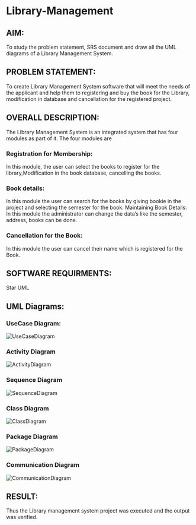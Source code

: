 # Library-Management
## AIM:
To study the problem statement, SRS document and draw all the UML diagrams of a Library Management System.
## PROBLEM STATEMENT:
To create Library Management System software that will meet the needs of the applicant
and help them to registering and buy the book for the Library, modification in database and
cancellation for the registered project.
## OVERALL DESCRIPTION:
The Library Management System is an integrated system that has four modules as part of
it. The four modules are
### Registration for Membership:
In this module, the user can select the books to register for the library,Modification in the book
database, cancelling the books.
### Book details:
In this module the user can search for the books by giving bookie in the project and selecting
the semester for the book.
Maintaining Book Details:
In this module the administrator can change the data’s like the semester, address, books can be
done.
### Cancellation for the Book:
In this module the user can cancel their name which is registered for the Book.
## SOFTWARE REQUIRMENTS:
Star UML
## UML Diagrams:
### UseCase Diagram:
![UseCaseDiagram](https://github.com/VaishnaviMariappan/Library-Management/assets/94169913/c2913f78-fe4d-4da5-9cf7-4cd1f2e4de71)

### Activity Diagram
![ActivityDiagram](https://github.com/VaishnaviMariappan/Library-Management/assets/94169913/48f349af-f8c2-42b7-87c9-9072c4f2befd)

### Sequence Diagram
![SequenceDiagram](https://github.com/VaishnaviMariappan/Library-Management/assets/94169913/93abc803-eddd-42e1-8b2f-3f87efa3d3cd)

### Class Diagram
![ClassDiagram](https://github.com/VaishnaviMariappan/Library-Management/assets/94169913/3d184ddc-c470-4d8d-a25f-8fb1debb0857)

### Package Diagram
![PackageDiagram](https://github.com/VaishnaviMariappan/Library-Management/assets/94169913/e2c4a9f6-4711-4c9a-b6c6-e8e665ecdd74)

### Communication Diagram
![CommunicationDiagram](https://github.com/VaishnaviMariappan/Library-Management/assets/94169913/e5e29596-9e24-4902-956c-8825fc6ccfa7)

## RESULT:
Thus the Library management system project was executed and the output was verified.
